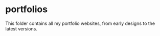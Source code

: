 # portfolios
This folder contains all my portfolio websites, from early designs to the latest versions.
